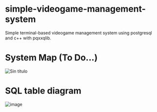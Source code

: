 # simple-videogame-management-system

Simple terminal-based videogame management system using postgresql and c++ with pqxxqlib.

# System Map (To Do...)
![Sin título](https://github.com/artHub-j/simple-videogame-management-system/assets/92806890/5125d9fc-e145-46b7-88b5-f51dcc17f5bc)

# SQL table diagram
![image](https://github.com/artHub-j/simple-videogame-management-system/assets/92806890/8a695509-1931-4e46-8243-62abb72bdeec)
